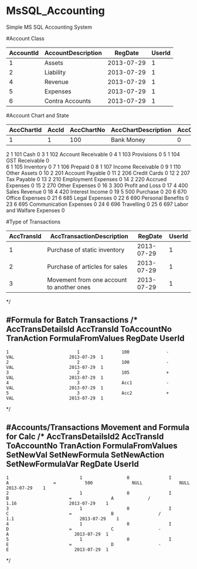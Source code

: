 # MsSQL_Accounting
Simple MS SQL Accounting System



#Account Class

AccountId|AccountDescription|RegDate   |UserId|
|---------|------------------|----------|------|
|	1|Assets	    |2013-07-29|1|
|	2|Liability         |2013-07-29|1|
|	4|Revenue	    |2013-07-29|1|
|	5|Expenses          |2013-07-29|1|
|	6|Contra Accounts   |2013-07-29|1|


#Account Chart and State


|AccChartId|AccId|AccChartNo|AccChartDescription|AccChartAmnt|
|----------|-----|----------|-------------------|------------|
|1	   |1    |100	    |Bank Money		|0           |
2			      1		  101			  Cash						            0
3			      1		  102			  Account Receivable		      0
4			      1		  103			  Provisions					        0
5			      1		  104			  GST Receivable				      0		  	
6			      1		  105			  Inventory					          0
7			      1		  106			  Prepaid						          0
8			      1		  107			  Income Receivable			      0
9			      1		  110			  Other Assets				        0
10			    2		  201			  Account Payable				      0
11			    2		  206			  Credit Cards				        0
12			    2		  207			  Tax Payable					        0
13			    2		  210			  Employment Expenses	        0
14			    2 		220			  Accrued Expenses			      0
15			    2		  270			  Other Expenses				      0
16			    3		  300			  Profit and Loss				      0
17			    4		  400			  Sales Revenue				        0
18			    4		  420			  Interest Income				      0
19			    5		  500			  Purchase					          0
20			    6		  670			  Office Expenses				      0
21			    6		  685			  Legal Expenses				      0
22			    6		  690			  Personal Benefits			      0
23			    6		  695			  Communication Expenses	    0
24			    6		  696			  Travelling					        0
25			    6		  697			  Labor and Walfare Expenses	0




#Type of Transactions

|AccTransId|AccTransactionDescription                  |RegDate   |UserId|
|----------|-------------------------------------------|----------|------|
|1	   |Purchase of static inventory	       |2013-07-29|1|
|2         |Purchase of articles for sales             |2013-07-29|1|
|3         |Movement from one account to another ones  |2013-07-29|1|

*/

#Formula for Batch Transactions
/*
AccTransDetailsId	AccTransId	ToAccountNo	TranAction	FormulaFromValues	RegDate		  UserId
------------------------------------------------------------------------------------------------
	1					       1			    100			     -			    VAL				        2013-07-29	1
	2					       2			    100			     -			    VAL				        2013-07-29	1
	3					       2			    105			     +			    VAL				        2013-07-29	1
	4					       3			    Acc1		     -			    VAL				        2013-07-29	1
	5					       3			    Acc2		     +			    VAL				        2013-07-29	1
*/

#Accounts/Transactions Movement and Formula for Calc
/*
AccTransDetailsId2	AccTransId	ToAccountNo	TranAction	FormulaFromValues	SetNewVal	SetNewFormula	SetNewAction	SetNewFormulaVar	RegDate		  UserId
---------------------------------------------------------------------------------------------------------------------------------------------------------------
	1					        1			      0			      I			      A	                =	        500			      NULL			    NULL				      2013-07-29	1
	2					        1			      0			      I			      B				          =				  A             /             1.16				      2013-07-29	1
	3					        1			      0			      I			      C				          =				  B			        /				      1.1					      2013-07-29	1
	4					        1			      0			      I			      D				          =				  C			        -				      A					        2013-07-29	1
	5					        1			      0			      I			      E				          =				  D			        -				      E					        2013-07-29	1
*/

